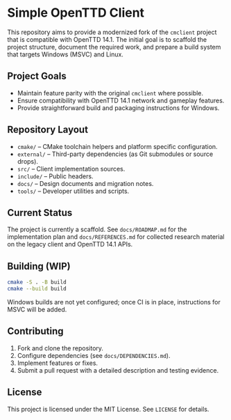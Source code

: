 # Simple OpenTTD Client

This repository aims to provide a modernized fork of the `cmclient` project that is compatible with OpenTTD 14.1. The initial goal is to scaffold the project structure, document the required work, and prepare a build system that targets Windows (MSVC) and Linux.

## Project Goals
- Maintain feature parity with the original `cmclient` where possible.
- Ensure compatibility with OpenTTD 14.1 network and gameplay features.
- Provide straightforward build and packaging instructions for Windows.

## Repository Layout
- `cmake/` – CMake toolchain helpers and platform specific configuration.
- `external/` – Third-party dependencies (as Git submodules or source drops).
- `src/` – Client implementation sources.
- `include/` – Public headers.
- `docs/` – Design documents and migration notes.
- `tools/` – Developer utilities and scripts.

## Current Status
The project is currently a scaffold. See `docs/ROADMAP.md` for the implementation plan and `docs/REFERENCES.md` for collected research material on the legacy client and OpenTTD 14.1 APIs.

## Building (WIP)
```bash
cmake -S . -B build
cmake --build build
```

Windows builds are not yet configured; once CI is in place, instructions for MSVC will be added.

## Contributing
1. Fork and clone the repository.
2. Configure dependencies (see `docs/DEPENDENCIES.md`).
3. Implement features or fixes.
4. Submit a pull request with a detailed description and testing evidence.

## License
This project is licensed under the MIT License. See `LICENSE` for details.
